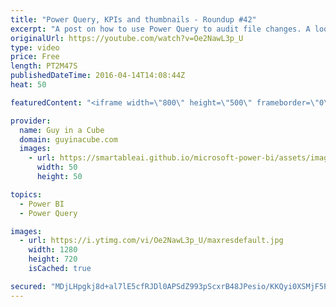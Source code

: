 ```yaml
---
title: "Power Query, KPIs and thumbnails - Roundup #42"
excerpt: "A post on how to use Power Query to audit file changes. A look at KPIs within Power BI. Keeping up to date with Azure Active Directory Connect. And a post about how to use custom thumbnails for mobile reports in Reporting Services 2016.  Power Query as a File Audit Tool (@ExceleratorBI) http://www.powerpivotpro.com/2016/04/power-query-file-audit-tool/"
originalUrl: https://youtube.com/watch?v=Oe2NawL3p_U
type: video
price: Free
length: PT2M47S
publishedDateTime: 2016-04-14T14:08:44Z
heat: 50

featuredContent: "<iframe width=\"800\" height=\"500\" frameborder=\"0\" src=\"https://www.youtube.com/embed/Oe2NawL3p_U\" allow=\"accelerometer; autoplay; encrypted-media; gyroscope; picture-in-picture\" allowfullscreen></iframe>"

provider:
  name: Guy in a Cube
  domain: guyinacube.com
  images:
    - url: https://smartableai.github.io/microsoft-power-bi/assets/images/organizations/guyinacube.com-50x50.jpg
      width: 50
      height: 50

topics:
  - Power BI
  - Power Query

images:
  - url: https://i.ytimg.com/vi/Oe2NawL3p_U/maxresdefault.jpg
    width: 1280
    height: 720
    isCached: true

secured: "MDjLHpgkj8d+al7lE5cfRJDl0APSdZ993pScxrB48JPesio/KKQyi0XSMjF5Phy49GdBoa7mjIlYt3pXLBHuIvsgdiFfQAP3xpChkz0WDFI7Yea8REXLvBkSzXI8jMYHaRVicDDgXg0zTLiQB4oea9xRSu8lqe/niaQylNzwAX3wIsQ00iArLIgAfs4PeaLh25XPqxyzfY/BmPEhdFUFRvGy853HbAHQt4VfauRy8BPZyLDsYuvkjjcoseEeIzgBFwyyv0d9mdn+AjtzVXL3rsKYKBESMcC7exFFUNhiMlK1/nAhHT/J8T6cYrD5PAzXmKiJYT6E8756AnbUjuCy6kMMCJpc+C60XogmRNPhljINvsNdSx425Qkx6tpqKSlk48UJ7g8eCtKPqqTtBFk+hnnyUzko67c/CasDUgPVWKE=;2/9MJRrCjjLALBQyX5wumQ=="
---
```


